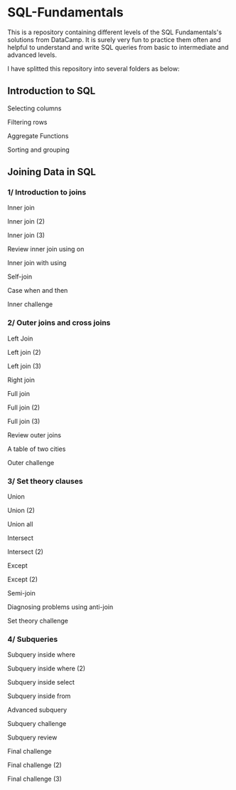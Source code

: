 # SQL-Fundamentals

This is a repository containing different levels of the SQL Fundamentals's solutions from DataCamp. 
It is surely very fun to practice them often and helpful to understand and write SQL queries from basic to intermediate and advanced levels.

I have splitted this repository into several folders as below:

## Introduction to SQL

Selecting columns

Filtering rows

Aggregate Functions

Sorting and grouping


## Joining Data in SQL

### 1/ Introduction to joins

Inner join

Inner join (2)

Inner join (3)

Review inner join using on

Inner join with using

Self-join

Case when and then

Inner challenge

### 2/ Outer joins and cross joins

Left Join

Left join (2)

Left join (3)

Right join

Full join

Full join (2)

Full join (3)

Review outer joins

A table of two cities

Outer challenge

### 3/ Set theory clauses

Union

Union (2)

Union all

Intersect

Intersect (2)

Except

Except (2)

Semi-join

Diagnosing problems using anti-join

Set theory challenge

### 4/ Subqueries

Subquery inside where

Subquery inside where (2)

Subquery inside select

Subquery inside from

Advanced subquery

Subquery challenge

Subquery review

Final challenge

Final challenge (2)

Final challenge (3)

